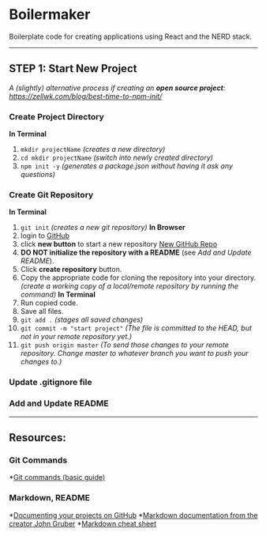 # Boilermaker

Boilerplate code for creating applications using React and the NERD stack.

---

## STEP 1: Start New Project

_A (slightly) alternative process if creating an **open source project**: https://zellwk.com/blog/best-time-to-npm-init/_

### Create Project Directory

**In Terminal**

1. `mkdir projectName` _(creates a new directory)_
2. `cd mkdir projectName` _(switch into newly created directory)_
3. `npm init -y` _(generates a package.json without having it ask any questions)_

### Create Git Repository

**In Terminal**

1. `git init` _(creates a new git repository)_
   **In Browser**
2. login to [GitHub](https://github.com)
3. click **new button** to start a new repository [New GitHub Repo](https://github.com/new)
4. **DO NOT initialize the repository with a README** (see _Add and Update README_).
5. Click **create repository** button.
6. Copy the appropriate code for cloning the repository into your directory. _(create a working copy of a local/remote repository by running the command)_
   **In Terminal**
7. Run copied code.
8. Save all files.
9. `git add .` _(stages all saved changes)_
10. `git commit -m "start project"` _(The file is committed to the HEAD, but not in your remote repository yet.)_
11. `git push origin master` _(To send those changes to your remote repository. Change master to whatever branch you want to push your changes to.)_

### Update .gitignore file

### Add and Update README

<!-- | **In Terminal** | **In Browser**|
| **_ | _** |
| git add README.md | click README button|
| open README.md file | click commit button | -->

---

## Resources:

### Git Commands

\*[Git commands (basic guide)](http://rogerdudler.github.io/git-guide/)

### Markdown, README

\*[Documenting your projects on GitHub](https://guides.github.com/features/wikis/) \*[Markdown documentation from the creator John Gruber](https://daringfireball.net/projects/markdown/syntax) \*[Markdown cheat sheet](https://www.markdownguide.org/cheat-sheet/)
